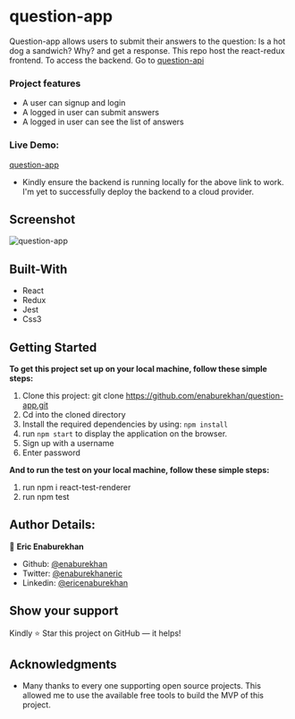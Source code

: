 # question-app
Question-app allows users to submit their answers to the question: Is a hot dog a sandwich? Why? and get a response. This repo host the react-redux frontend. To access the backend. Go to [question-api](https://github.com/enaburekhan/question-api.git)

### Project features

- A user can signup and login
- A logged in user can submit answers
- A logged in user can see the list of answers

 
 ### Live Demo:
[question-app](https://pickfu-question-one.netlify.app/)

- Kindly ensure the backend is running locally for the above link to work. I'm yet to successfully deploy the backend to a cloud provider.


## Screenshot
![question-app](https://user-images.githubusercontent.com/51296741/135768481-1f5b4f01-c966-4f44-b0b8-4175ce7cd807.png)


## Built-With


- React
- Redux
- Jest
- Css3

## Getting Started

**To get this project set up on your local machine, follow these simple steps:**

1. Clone this project: git clone https://github.com/enaburekhan/question-app.git
2. Cd into the cloned directory
3. Install the required dependencies by using: `npm install`
4. run `npm start` to display the application on the browser.
5. Sign up with a username
6. Enter password



**And to run the test on your local machine, follow these simple steps:**
1. run npm i react-test-renderer
2. run npm test



## Author Details:

👤 **Eric Enaburekhan**

- Github: [@enaburekhan](https://github.com/enaburekhan)
- Twitter: [@enaburekhaneric](https://twitter.com/enaburekhaneric)
- Linkedin: [@ericenaburekhan](https://www.linkedin.com/in/eric-enaburekhan-801a28100/)

## Show your support

Kindly ⭐ Star this project on GitHub — it helps!

## Acknowledgments

- Many thanks to every one supporting open source projects. This allowed me to use the available free tools to build the MVP of this project. 